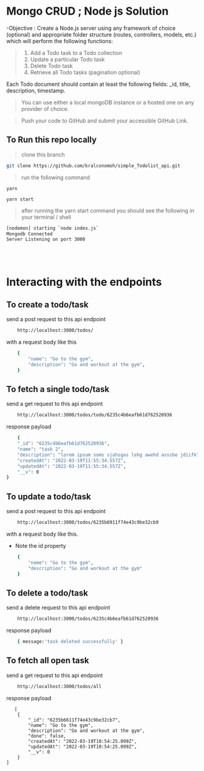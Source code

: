 # Mongo CRUD ; Node js Solution

-Objective : Create a Node.js server using any framework of choice (optional) and appropriate folder structure (routes, controllers, models, etc.) which will perform the following functions:

> 1. Add a Todo task to a Todo collection
> 2. Update a particular Todo task
> 3. Delete Todo task
> 4. Retrieve all Todo tasks (pagination optional)

 Each Todo document should contain at least the following fields: _id, title, description, timestamp.

> You can use either a local mongoDB instance or a hosted one on any provider of choice.

> Push your code to GitHub and submit your accessible GitHub Link.

## To Run this repo locally

> clone this branch

```bash
git clone https://github.com/kralconomoh/simple_Todolist_api.git
```

> run the following command

```
yarn
```

```
yarn start
```

> after running the yarn start command you should see the following in your terminal / shell

```bash
[nodemon] starting `node index.js`
Mongodb Connected
Server Listening on port 3000
```
<br>
<br>

# Interacting with the endpoints

## To create a todo/task

send a post request to this api endpoint

```bash
    http://localhost:3000/todos/
```

with a request body like this

```bash
    {
        "name": "Go to the gym",
        "description": "Go and workout at the gym",
    }
```

## To fetch a single todo/task

send a get request to this api endpoint

```bash
    http://localhost:3000/todos/todo/6235c4b6eafb61d762520936
```

response payload

```bash
    {
    "_id": "6235c4b6eafb61d762520936",
    "name": "task 2",
    "description": "lorem ipsum soms sjahsgas lehg awehd asssbe jdiifk",
    "createdAt": "2022-03-19T11:55:34.557Z",
    "updatedAt": "2022-03-19T11:55:34.557Z",
    "__v": 0
}
```

## To update a todo/task

send a post request to this api endpoint

```bash
    http://localhost:3000/todos/6235b6911f74e43c9be32cb9
```

with a request body like this.
- Note the id property

```bash
    {
        "name": "Go to the gym",
        "description": "Go and workout at the gym"
    }
```

## To delete a todo/task

send a delete request to this api endpoint

```bash
    http://localhost:3000/todos/6235c4b6eafb61d762520936
```

response payload

```bash
    { message:'task deleted successfully' }
```

## To fetch all open task

send a get request to this api endpoint

```bash
    http://localhost:3000/todos/all
```

response payload

```
   [
    {
        "_id": "6235b6611f74e43c9be32cb7",
        "name": "Go to the gym",
        "description": "Go and workout at the gym",
        "done": false,
        "createdAt": "2022-03-19T10:54:25.099Z",
        "updatedAt": "2022-03-19T10:54:25.099Z",
        "__v": 0
    }
]
```

